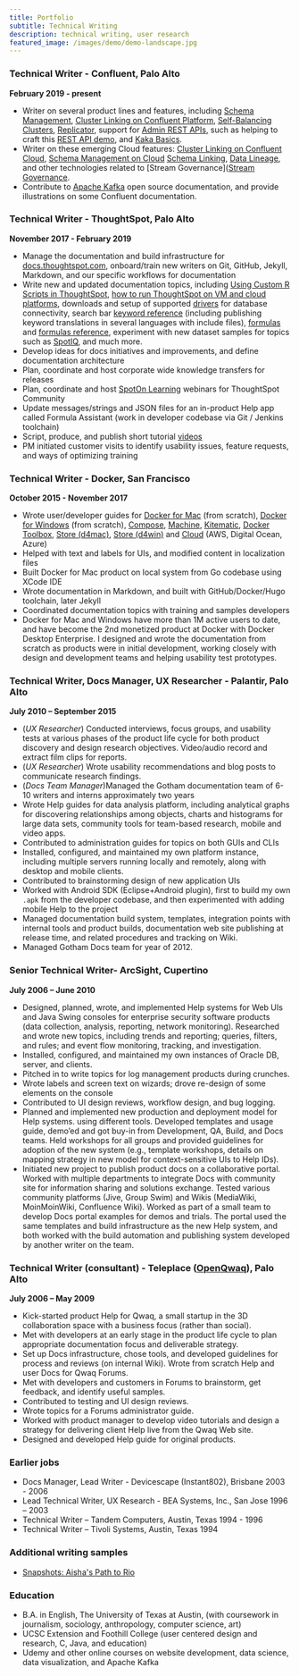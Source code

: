 ```yaml
---
title: Portfolio
subtitle: Technical Writing
description: technical writing, user research
featured_image: /images/demo/demo-landscape.jpg
---
```


### Technical Writer - Confluent, Palo Alto  

**February 2019 - present**

- Writer on several product lines and features, including [Schema Management](https://docs.confluent.io/current/schema-registry/index.html), [Cluster Linking on Confluent Platform](https://docs.confluent.io/platform/current/multi-dc-deployments/cluster-linking/index.html), [Self-Balancing Clusters](https://docs.confluent.io/current/kafka/sbc/index.html), [Replicator](https://docs.confluent.io/current/multi-dc-deployments/replicator/replicator-quickstart.html), support for [Admin REST APIs](https://docs.confluent.io/platform/current/kafka-rest/index.html), such as helping to craft this [REST API demo](https://github.com/confluentinc/demo-scene/tree/master/adminrest), and [Kaka Basics](https://docs.confluent.io/current/kafka/kafka-basics.html).
- Writer on these emerging Cloud features:  [Cluster Linking on Confluent Cloud](https://docs.confluent.io/cloud/current/multi-cloud/cluster-linking/index.html), [Schema Management on Cloud](https://docs.confluent.io/cloud/current/client-apps/schemas-manage.html)
[Schema Linking](https://docs.confluent.io/cloud/current/sr/schema-linking.html),
[Data Lineage](https://docs.confluent.io/cloud/current/data-governance/index.html),
and other technologies related to
[Stream Governance]([Stream Governance](https://docs.confluent.io/cloud/current/stream-governance/index.html).
- Contribute to [Apache Kafka](https://kafka.apache.org/) open source documentation, and provide illustrations on some Confluent documentation.

### Technical Writer - ThoughtSpot, Palo Alto  

**November 2017 - February 2019**

- Manage the documentation and build infrastructure for [docs.thoughtspot.com](https://docs.thoughtspot.com/), onboard/train new writers on Git, GitHub, Jekyll, Markdown, and our specific workflows for documentation
- Write new and updated documentation topics, including [Using Custom R Scripts in ThoughtSpot](https://docs.thoughtspot.com/5.0/end-user/r-scripts/about-r-in-thoughtspot.html), [how to run ThoughtSpot on VM and cloud platforms](https://docs.thoughtspot.com/5.0/appliance/welcome-intro.html), downloads and setup of supported [drivers](https://docs.thoughtspot.com/5.0/data-integrate/introduction/introduction-data-integration.html) for database connectivity, search bar [keyword reference](https://docs.thoughtspot.com/5.0/reference/keywords.html) (including publishing keyword translations in several languages with include files), [formulas](https://docs.thoughtspot.com/5.0/complex-search/add-formula-to-search.html) and [formulas reference](https://docs.thoughtspot.com/5.0/reference/formula-reference.html), experiment with new dataset samples for topics such as [SpotIQ](https://docs.thoughtspot.com/5.0/spotiq/whatisspotiq.html), and much more.
- Develop ideas for docs initiatives and improvements, and define documentation architecture
- Plan, coordinate and host corporate wide knowledge transfers for releases
- Plan, coordinate and host [SpotOn Learning](https://community.thoughtspot.com/category/spoton-learning-webinars-continuing-ed) webinars for ThoughtSpot Community
- Update messages/strings and JSON files for an in-product Help app called Formula Assistant (work in developer codebase via Git / Jenkins toolchain)
- Script, produce, and publish short tutorial [videos](https://docs.thoughtspot.com/5.0/release/videos-list.html)
- PM initiated customer visits to identify usability issues, feature requests, and ways of optimizing training

### Technical Writer - Docker, San Francisco

**October 2015 - November 2017**

* Wrote user/developer guides for [Docker for Mac](https://docs.docker.com/docker-for-mac/) (from scratch), [Docker for Windows](https://docs.docker.com/docker-for-windows/) (from scratch), [Compose](https://docs.docker.com/compose/overview/), [Machine](https://docs.docker.com/machine/overview/), [Kitematic](https://docs.docker.com/kitematic/userguide/), [Docker Toolbox](https://docs.docker.com/toolbox/overview/), [Store (d4mac)](https://hub.docker.com/editions/community/docker-ce-desktop-mac), [Store (d4win)](https://hub.docker.com/editions/community/docker-ce-desktop-windows) and [Cloud](https://docs.docker.com/v1.13/docker-cloud/) (AWS, Digital Ocean, Azure)
* Helped with text and labels for UIs, and modified content in localization files
* Built Docker for Mac product on local system from Go codebase using XCode IDE
* Wrote documentation in Markdown, and built with GitHub/Docker/Hugo toolchain, later Jekyll
* Coordinated documentation topics with training and samples developers
* Docker for Mac and Windows have more than 1M active users to date, and have become the 2nd monetized product at Docker with Docker Desktop Enterprise. I designed and wrote the documentation from scratch as products were in initial development, working closely with design and development teams and helping usability test prototypes.

### Technical Writer, Docs Manager, UX Researcher - Palantir, Palo Alto

**July 2010 – September 2015**

- (_UX Researcher_) Conducted interviews, focus groups, and usability tests at various phases of the product life cycle for both product discovery and design research objectives. Video/audio record and extract film clips for reports.
- (_UX Researcher_) Wrote usability recommendations and blog posts to communicate research findings.
- (_Docs Team Manager_)Managed the Gotham documentation team of 6-10 writers and interns approximately two years
- Wrote Help guides for data analysis platform, including analytical graphs for discovering relationships among objects, charts and histograms for large data sets, community tools for team-based research, mobile and video apps.
- Contributed to administration guides for topics on both GUIs and CLIs
- Installed, configured, and maintained my own platform instance, including multiple servers running locally and remotely, along with desktop and mobile clients.
- Contributed to brainstorming design of new application UIs
- Worked with Android SDK (Eclipse+Android plugin), first to build my own `.apk` from the developer codebase, and then experimented with adding mobile Help to the project
- Managed documentation build system, templates, integration points with internal tools and product builds, documentation web site publishing at release time, and related procedures and tracking on Wiki.
- Managed Gotham Docs team for year of 2012.

### Senior Technical Writer- ArcSight, Cupertino

**July 2006 – June 2010**

- Designed, planned, wrote, and implemented Help systems for Web UIs and Java Swing consoles for enterprise security software products (data collection, analysis, reporting, network monitoring). Researched and wrote new topics, including trends and reporting; queries, filters, and rules; and event flow monitoring, tracking, and investigation.
- Installed, configured, and maintained my own instances of Oracle DB, server, and clients.
- Pitched in to write topics for log management products during crunches.
- Wrote labels and screen text on wizards; drove re-design of some elements on the console
- Contributed to UI design reviews, workflow design, and bug logging.
- Planned and implemented new production and deployment model for Help systems.
using different tools. Developed templates and usage guide, demo’ed and got
buy-in from Development, QA, Build, and Docs teams. Held workshops for all
groups and provided guidelines for adoption of the new system (e.g., template
workshops, details on mapping strategy in new model for context-sensitive UIs to
Help IDs).
- Initiated new project to publish product docs on a collaborative portal. Worked
with multiple departments to integrate Docs with community site for information
sharing and solutions exchange. Tested various community platforms (Jive, Group
Swim) and Wikis (MediaWiki, MoinMoinWiki, Confluence Wiki). Worked as part of a
small team to develop Docs portal examples for demos and trials. The portal used
the same templates and build infrastructure as the new Help system, and both
worked with the build automation and publishing system developed by another
writer on the team.

### Technical Writer (consultant) - Teleplace ([OpenQwaq](http://code.google.com/p/openqwaq/)), Palo Alto

**July 2006 – May 2009**

- Kick-started product Help for Qwaq, a small startup in the 3D collaboration
space with a business focus (rather than social).
- Met with developers at an early stage in the product life cycle to plan appropriate documentation focus
and deliverable strategy.
- Set up Docs infrastructure, chose tools, and developed guidelines for process and reviews (on internal Wiki). Wrote from scratch Help and user Docs for Qwaq Forums.
- Met with developers and customers in Forums to brainstorm, get feedback, and identify useful samples.
- Contributed to testing and UI design reviews.
- Wrote topics for a Forums administrator guide.
- Worked with product manager to develop video tutorials and design a strategy for delivering client Help live from the Qwaq Web site.
- Designed and developed Help guide for original products.

### Earlier jobs
- Docs Manager, Lead Writer - Devicescape (Instant802), Brisbane  2003 -  2006
- Lead Technical Writer, UX Research - BEA Systems, Inc., San Jose  1996 – 2003
- Technical Writer – Tandem Computers, Austin, Texas 1994 - 1996
- Technical Writer – Tivoli Systems, Austin, Texas 1994

### Additional writing samples

- [Snapshots: Aisha's Path to Rio](https://gobair.org/Aisha-Chow-Path-to-Rio#Snapshot_Rio)

### Education

- B.A. in English, The University of Texas at Austin, (with coursework in journalism, sociology, anthropology, computer science, art)
- UCSC Extension and Foothill College (user centered design and research, C, Java, and education)
- Udemy and other online courses on website development, data science, data visualization, and Apache Kafka
